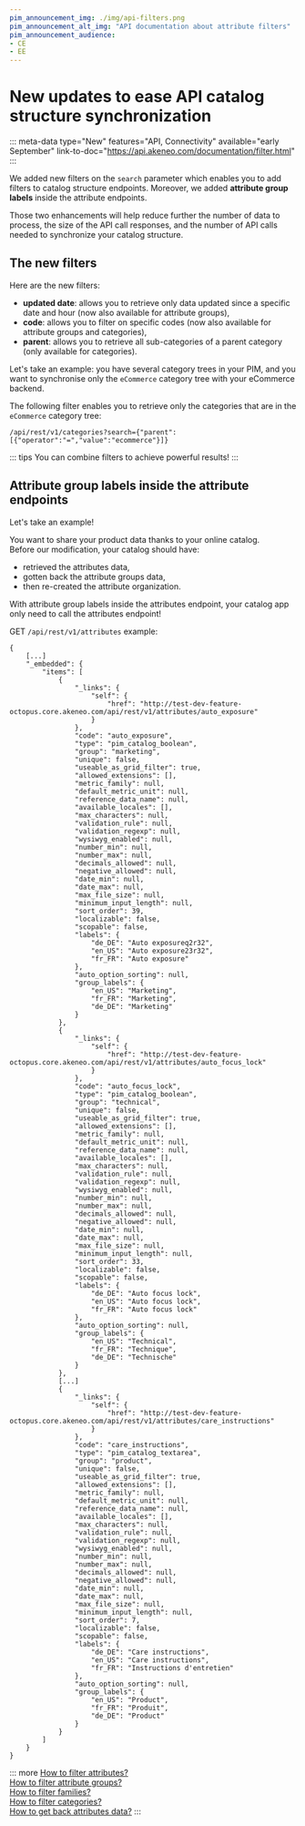 ```yaml
---
pim_announcement_img: ./img/api-filters.png
pim_announcement_alt_img: "API documentation about attribute filters"
pim_announcement_audience:
- CE
- EE
---
```


# New updates to ease API catalog structure synchronization
::: meta-data type="New" features="API, Connectivity" available="early September" link-to-doc="https://api.akeneo.com/documentation/filter.html"
:::

We added new filters on the `search` parameter which enables you to add filters to catalog structure endpoints. Moreover, we added **attribute group labels** inside the attribute endpoints.  

Those two enhancements will help reduce further the number of data to process, the size of the API call responses, and the number of API calls needed to synchronize your catalog structure. 

## The new filters

Here are the new filters:
- **updated date**: allows you to retrieve only data updated since a specific date and hour (now also available for attribute groups), 
- **code**: allows you to filter on specific codes (now also available for attribute groups and categories), 
- **parent**: allows you to retrieve all sub-categories of a parent category (only available for categories).  

Let's take an example: you have several category trees in your PIM, and you want to synchronise only the `eCommerce` category tree with your eCommerce backend.

The following filter enables you to retrieve only the categories that are in the `eCommerce` category tree:

```
/api/rest/v1/categories?search={"parent":[{"operator":"=","value":"ecommerce"}]}
```  

::: tips
You can combine filters to achieve powerful results!
:::
 
## Attribute group labels inside the attribute endpoints  
Let's take an example!  

You want to share your product data thanks to your online catalog.  
Before our modification, your catalog should have:
- retrieved the attributes data, 
- gotten back the attribute groups data, 
- then re-created the attribute organization.  

With attribute group labels inside the attributes endpoint, your catalog app only need to call the attributes endpoint!

GET `/api/rest/v1/attributes` example:
```
{
    [...]
    "_embedded": {
        "items": [
            {
                "_links": {
                    "self": {
                        "href": "http://test-dev-feature-octopus.core.akeneo.com/api/rest/v1/attributes/auto_exposure"
                    }
                },
                "code": "auto_exposure",
                "type": "pim_catalog_boolean",
                "group": "marketing",
                "unique": false,
                "useable_as_grid_filter": true,
                "allowed_extensions": [],
                "metric_family": null,
                "default_metric_unit": null,
                "reference_data_name": null,
                "available_locales": [],
                "max_characters": null,
                "validation_rule": null,
                "validation_regexp": null,
                "wysiwyg_enabled": null,
                "number_min": null,
                "number_max": null,
                "decimals_allowed": null,
                "negative_allowed": null,
                "date_min": null,
                "date_max": null,
                "max_file_size": null,
                "minimum_input_length": null,
                "sort_order": 39,
                "localizable": false,
                "scopable": false,
                "labels": {
                    "de_DE": "Auto exposureq2r32",
                    "en_US": "Auto exposure23r32",
                    "fr_FR": "Auto exposure"
                },
                "auto_option_sorting": null,
                "group_labels": {
                    "en_US": "Marketing",
                    "fr_FR": "Marketing",
                    "de_DE": "Marketing"
                }
            },
            {
                "_links": {
                    "self": {
                        "href": "http://test-dev-feature-octopus.core.akeneo.com/api/rest/v1/attributes/auto_focus_lock"
                    }
                },
                "code": "auto_focus_lock",
                "type": "pim_catalog_boolean",
                "group": "technical",
                "unique": false,
                "useable_as_grid_filter": true,
                "allowed_extensions": [],
                "metric_family": null,
                "default_metric_unit": null,
                "reference_data_name": null,
                "available_locales": [],
                "max_characters": null,
                "validation_rule": null,
                "validation_regexp": null,
                "wysiwyg_enabled": null,
                "number_min": null,
                "number_max": null,
                "decimals_allowed": null,
                "negative_allowed": null,
                "date_min": null,
                "date_max": null,
                "max_file_size": null,
                "minimum_input_length": null,
                "sort_order": 33,
                "localizable": false,
                "scopable": false,
                "labels": {
                    "de_DE": "Auto focus lock",
                    "en_US": "Auto focus lock",
                    "fr_FR": "Auto focus lock"
                },
                "auto_option_sorting": null,
                "group_labels": {
                    "en_US": "Technical",
                    "fr_FR": "Technique",
                    "de_DE": "Technische"
                }
            },
            [...]
            {
                "_links": {
                    "self": {
                        "href": "http://test-dev-feature-octopus.core.akeneo.com/api/rest/v1/attributes/care_instructions"
                    }
                },
                "code": "care_instructions",
                "type": "pim_catalog_textarea",
                "group": "product",
                "unique": false,
                "useable_as_grid_filter": true,
                "allowed_extensions": [],
                "metric_family": null,
                "default_metric_unit": null,
                "reference_data_name": null,
                "available_locales": [],
                "max_characters": null,
                "validation_rule": null,
                "validation_regexp": null,
                "wysiwyg_enabled": null,
                "number_min": null,
                "number_max": null,
                "decimals_allowed": null,
                "negative_allowed": null,
                "date_min": null,
                "date_max": null,
                "max_file_size": null,
                "minimum_input_length": null,
                "sort_order": 7,
                "localizable": false,
                "scopable": false,
                "labels": {
                    "de_DE": "Care instructions",
                    "en_US": "Care instructions",
                    "fr_FR": "Instructions d'entretien"
                },
                "auto_option_sorting": null,
                "group_labels": {
                    "en_US": "Product",
                    "fr_FR": "Produit",
                    "de_DE": "Product"
                }
            }
        ]
    }
}
```

::: more
[How to filter attributes?](https://api.akeneo.com/documentation/filter.html#filter-attributes)  
[How to filter attribute groups?](https://api.akeneo.com/documentation/filter.html#filter-attribute-groups)  
[How to filter families?](https://api.akeneo.com/documentation/filter.html#filter-families)  
[How to filter categories?](https://api.akeneo.com/documentation/filter.html#filter-categories)  
[How to get back attributes data?](https://api.akeneo.com/api-reference.html#get_attributes)
:::
